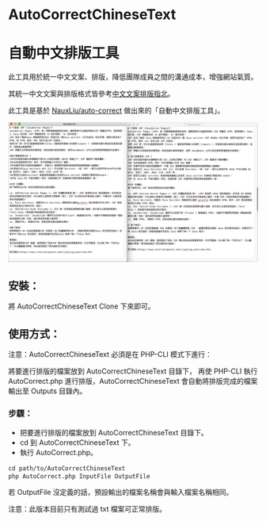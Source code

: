 # AutoCorrectChineseText
# 自動中文排版工具

此工具用於統一中文文案、排版，降低團隊成員之間的溝通成本，增強網站氣質。

其統一中文文案與排版格式皆參考[中文文案排版指北](https://github.com/sparanoid/chinese-copywriting-guidelines)。

此工具是基於 [NauxLiu/auto-correct](https://github.com/NauxLiu/auto-correct) 做出來的「自動中文排版工具」。

![demo.png](./demo.png)

## 安裝：
將 AutoCorrectChineseText Clone 下來即可。

## 使用方式：
注意：AutoCorrectChineseText 必須是在 PHP-CLI 模式下進行：

   將要進行排版的檔案放到 AutoCorrectChineseText 目錄下，
   再使 PHP-CLI 執行 AutoCorrect.php 進行排版，AutoCorrectChineseText 會自動將排版完成的檔案輸出至 Outputs 目錄內。

### 步驟：
  * 把要進行排版的檔案放到 AutoCorrectChineseText 目錄下。
  * cd 到 AutoCorrectChineseText 下。
  * 執行 AutoCorrect.php。

```
cd path/to/AutoCorrectChineseText
php AutoCorrect.php InputFile OutputFile
```

若 OutputFile 沒定義的話，預設輸出的檔案名稱會與輸入檔案名稱相同。

注意：此版本目前只有測試過 txt 檔案可正常排版。
